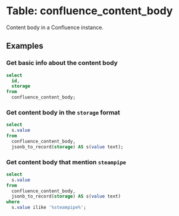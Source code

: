 # Table: confluence_content_body

Content body in a Confluence instance.

## Examples

### Get basic info about the content body

```sql
select
  id,
  storage
from
  confluence_content_body;
```

### Get content body in the `storage` format

```sql
select
  s.value
from
  confluence_content_body,
  jsonb_to_record(storage) AS s(value text);
```

### Get content body that mention `steampipe`

```sql
select
  s.value
from
  confluence_content_body,
  jsonb_to_record(storage) AS s(value text)
where
  s.value ilike '%steampipe%';
```
